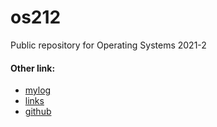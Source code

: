 ---
---

# os212
Public repository for Operating Systems 2021-2

#### Other link:
- [mylog](https://qosimd25.github.io/os212/TXt/mylog.txt)
- [links](https://qosimd25.github.io/os212/LINKS/)
- [github](https://github.com/qosimd25/)
